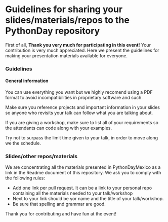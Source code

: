 # Guidelines for sharing your slides/materials/repos to the PythonDay repository

First of all, **Thank you very much for participating in this event!** Your contribution is very much appreciated. Here
we present the guidelines for making your presentation materials available for everyone.

### Guidelines

#### General information

You can use everything you want but we highly recomend using a PDF format to avoid incompatibilities in proprietary software
and such.

Make sure you reference projects and important information in your slides so anyone who revisits your talk can follow what you
are talking about.

If you are giving a workshop, make sure to list all of your requirements so the attendants can code along with your examples.

Try not to surpass the limit time given to your talk, in order to move along we the schedule.

### Slides/other repos/materials

We are concentrating all the materials presented in PythonDayMexico as a link in the Readme document of this repository. We
ask you to comply with the following rules:

* Add one link per pull request. It can be a link to your personal repo containing all the materials needed to your talk/workshop
* Next to your link should be yor name and the title of your talk/workshop.
* Be sure that spelling and grammar are good.
	
Thank you for contributing and have fun at the event!
